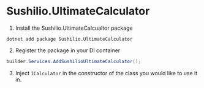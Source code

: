 # Sushilio.UltimateCalculator

1. Install the Sushilio.UltimateCalcualtor package

`dotnet add package Sushilio.UltimateCalculator`

2. Register the package in your DI container

```csharp
builder.Services.AddSushilioUltimateCalculator();
```

3. Inject `ICalculator` in the constructor of the class you would like to use it in.
